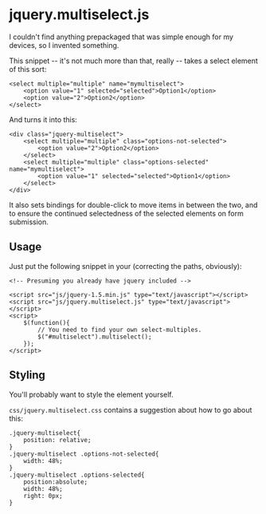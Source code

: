jquery.multiselect.js
=============================

I couldn't find anything prepackaged that was simple enough for my devices, so I invented something.

This snippet -- it's not much more than that, really -- takes a select element of this sort:

    <select multiple="multiple" name="mymultiselect">
        <option value="1" selected="selected">Option1</option>
        <option value="2">Option2</option>
    </select>

And turns it into this:

    <div class="jquery-multiselect">
        <select multiple="multiple" class="options-not-selected">
            <option value="2">Option2</option>
        </select>
        <select multiple="multiple" class="options-selected" name="mymultiselect">
            <option value="1" selected="selected">Option1</option>
        </select>
    </div>

It also sets bindings for double-click to move items in between
the two, and to ensure the continued selectedness of the selected
elements on form submission.

Usage
------

Just put the following snippet in your <head> (correcting the paths, obviously):

    <!-- Presuming you already have jquery included -->

    <script src="js/jquery-1.5.min.js" type="text/javascript"></script>
    <script src="js/jquery.multiselect.js" type="text/javascript"></script>
    <script>
        $(function(){
            // You need to find your own select-multiples.
            $("#multiselect").multiselect();
        });
    </script>

Styling
--------

You'll probably want to style the element yourself.

`css/jquery.multiselect.css` contains a suggestion about how to go
about this:

    .jquery-multiselect{
        position: relative;
    }
    .jquery-multiselect .options-not-selected{
        width: 48%;
    }
    .jquery-multiselect .options-selected{
        position:absolute;
        width: 48%;
        right: 0px;
    }


